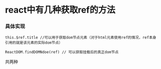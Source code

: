 # react中有几种获取ref的方法
### 具体实现

```
this.$ref.title //可以用于获取dom节点元素（对于html元素使用ref的情况，ref本身引用的就是该元素的实际dom节点）

ReactDOM.findDOMNdoe(ref) // 可以获取挂载后的真正dom节点
```

共两种